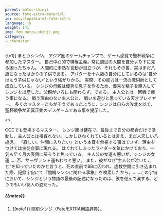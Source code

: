 ```yaml
---
parent: matou-shinji
source: fate-extra-material
id: encyclopedia-of-fate-extra
language: ja
weight: 141
img: fem_matou-shinji.png
category:
- character
---
```


{{n1}}
まとうシンジ。
アジア圏のゲームチャンプで、ゲーム感覚で聖杯戦争に参加したマスター。
自己中心的で特権主義。常に周囲の人間を自分より下に見る困ったちゃん。
人間的に未熟な言動が目立つが、それもその筈、実はまだ八歳になったばかりの子供である。
アバターを十六歳の自分にしているのは“自分はもう子供じゃない”という強がりから。
実際、その能力は一流の魔術師として成立している。
シンジの母親は優秀な息子を作るため、優秀な精子を購入してシンジを出産した。父親がいるにも関わらず、である。
主人公とは一回戦で戦う事になる。
戦う理由のない主人公と、
戦いを遊びと思っている天才プレイヤー。
多くのマスターたちがそうであったように、シンジは自らの敗北を以て、聖杯戦争が正真正銘のデスゲームである事を提示した。

<>

CCCでも登場するマスター。
シンジ節は健在で、最後まで自分の都合だけで活動し、主人公とは相容れない。しかしひねくれているとは言え、まだ人恋しい八歳児。
『寂しい、仲間に入りたい』という本音を無視する事はできず、理由をつけては生徒会室に現れる。
はぐれてしまったライダーを気にかけており、一刻も早く月の表側に戻ろうと焦っている。
主人公の女運も悪いが、シンジの女運……否、サーヴァント運もわりと悪い。
また、彼がなぜ“主人公が泣いたこと”を知っていたのかと言うと、死の直前でBBに囚われ、虚数空間に引き込まれた際、記録宇宙にて『間桐シンジに関わる事象』を検索したから。……この宇宙において、シンジという物語の最後の記述になったのは、彼を偲んで涙する、どうでもいい友人の姿だった。

##### {{notes}}

1. {{note1}} 間桐シンジ（Fate/EXTRA用語辞典）。
